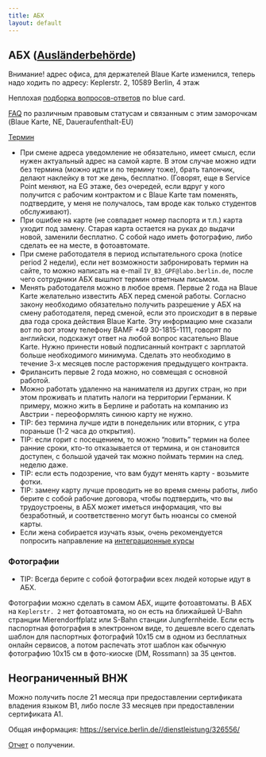 ```yaml
---
title: АБХ
layout: default
---
```


## АБХ ([Ausländerbehörde](http://www.berlin.de/labo/auslaender/dienstleistungen/))

Внимание! адрес офиса, для держателей Blaue Karte изменился, теперь надо ходить по адресу: Keplerstr. 2, 10589 Berlin, 4 этаж

Неплохая [подборка вопросов-ответов](http://viza-v-germaniyu.ru/rabota-v-germanii/golubaya-karta-blue-card) по blue card.

[FAQ](http://faq.germany.ru/status.db/items/63.html) по различным правовым статусам и связанным с этим заморочкам (Blaue Karte, NE, Daueraufenthalt-EU)


[Термин](https://formular.berlin.de/jfs/findform?shortname=OTVBerlin&formtecid=4&areashortname=LABO)

- При смене адреса уведомление не обязательно, имеет смысл, если нужен актуальный адрес на самой карте. В этом случае можно идти без термина (можно идти и по термину тоже), брать талончик, делают наклейку в тот же день, бесплатно. (Говорят, еще в Service Point меняют, на EG этаже, без очередей, если вдруг у кого получится с рабочим контрактом и с Blaue Karte там поменять, подтвердите, у меня не получалось, там вроде как только студентов обслуживают).
- При ошибке на карте (не совпадает номер паспорта и т.п.) карта уходит под замену. Старая карта остается на руках до выдачи новой, заменили бесплатно. С собой надо иметь фотографию, либо сделать ее на месте, в фотоавтомате.
- При смене работодателя в период испытательного срока (notice period 2 недели), если нет возможности забронировать термин на сайте, то можно написать на e-mail `IV_B3_GPF@labo.berlin.de`, после чего сотрудники АБХ вышлют термин ответным письмом. 
- Менять работодателя можно в любое время. Первые 2 года на Blaue Karte желательно известить АБХ перед сменой работы. Согласно закону необходимо обязательно получить разрешение у АБХ на смену работодателя, перед сменой, если это происходит в в первые два года срока действия Blaue Karte. Эту информацию мне сказали вот по вот этому телефону BAMF +49 30-1815-1111, говорят по английски, подскажут ответ на любой вопрос касательно Blaue Karte. Нужно принести новый подписанный контракт с зарплатой больше необходимого минимума. Сделать это необходимо в течение 3-х месяцев после расторжения предыдущего контракта.
- Фрилансить первые 2 года можно, но совмещая с основной работой.
- Можно работать удаленно на нанимателя из других стран, но при этом проживать и платить налоги на территории Германии. К примеру, можно жить в Берлине и работать на компанию из Австрии - переоформлять синюю карту не нужно.
- TIP: без термина лучше идти в понедельник или вторник, с утра пораньше (1-2 часа до открытия).
- TIP: если горит с посещением, то можно “ловить” термин на более ранние сроки, кто-то отказывается от термина, и он становится доступен, с большой удачей так можно поймать термин на след. неделю даже.
- TIP: если есть подозрение, что вам будут менять карту - возьмите фотки.
- TIP: замену карту лучше проводить не во время смены работы, либо берите с собой рабочие договора, чтобы подтвердить, что вы трудоустроены, в АБХ может иметься информация, что вы безработный, и соответственно могут быть нюансы со сменой карты.
- Если жена собирается изучать язык, очень рекомендуется попросить направление на [интеграционные курсы](https://github.com/ru-de/faq/blob/master/%D0%AF%D0%B7%D1%8B%D0%BA%D0%BE%D0%B2%D1%8B%D0%B5%20%D0%BA%D1%83%D1%80%D1%81%D1%8B.md#Интеграционные-курсы-языковые-курсы)

### Фотографии
- TIP: Всегда берите с собой фотографии всех людей которые идут в АБХ.

Фотографии можно сделать в самом АБХ, ищите фотоавтоматы. В АБХ на `Keplerstr. 2` нет фотоавтомата, но он есть на ближайшей U-Bahn странции Mierendorffplatz или S-Bahn станции Jungfernheide.
Если есть паспортная фотография в электронном виде, то дешевле всего сделать шаблон для паспортных фотографий 10х15 см в одном из бесплатных онлайн сервисов, а потом распечать этот шаблон как обычную фотографию 10х15 см в фото-киоске (DM, Rossmann) за 35 центов.

## Неограниченный ВНЖ
Можно получить после 21 месяца при предоставлении сертификата владения языком B1, либо после 33 месяцев при предоставлении сертификата A1. 

Общая информация: https://service.berlin.de//dienstleistung/326556/

[Отчет](http://foren.germany.ru/other/f/29015634.html?Cat=&page=1&view=collapsed&sb=5) о получении.
